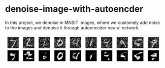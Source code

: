 # denoise-image-with-autoencder
In this project, we denoise in MNSIT images, where we customely add noise to the images and denoise it through autoencoder neural network. 

![alt text](./denoise.png)
